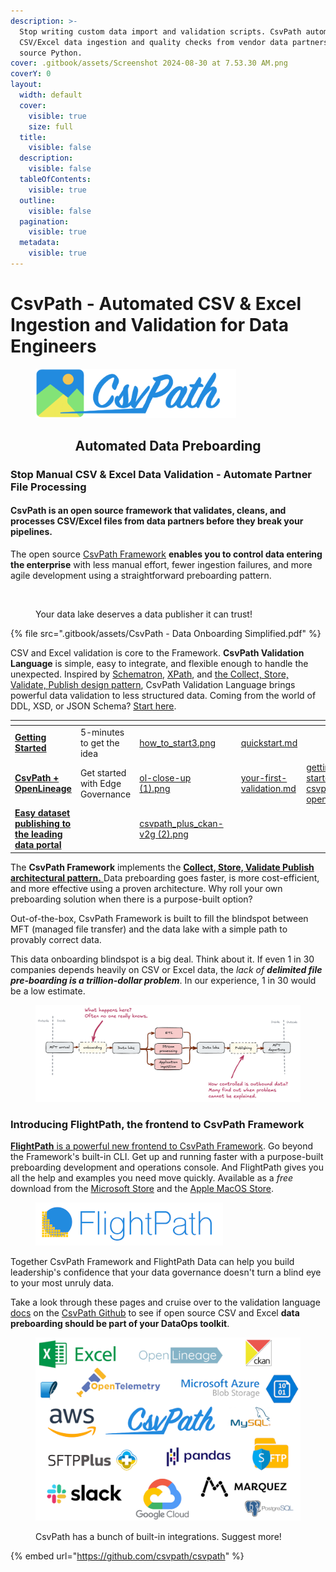 ```yaml
---
description: >-
  Stop writing custom data import and validation scripts. CsvPath automates
  CSV/Excel data ingestion and quality checks from vendor data partners. Open
  source Python.
cover: .gitbook/assets/Screenshot 2024-08-30 at 7.53.30 AM.png
coverY: 0
layout:
  width: default
  cover:
    visible: true
    size: full
  title:
    visible: false
  description:
    visible: false
  tableOfContents:
    visible: true
  outline:
    visible: false
  pagination:
    visible: true
  metadata:
    visible: true
---
```


# CsvPath - Automated CSV & Excel Ingestion and Validation for Data Engineers

<figure><img src=".gitbook/assets/logo-wordmark-200dpi-428x105.png" alt="Logo for the CsvPath Framework" width="321"><figcaption></figcaption></figure>

<h2 align="center">Automated Data Preboarding</h2>

### Stop Manual CSV & Excel Data Validation - Automate Partner File Processing

#### CsvPath is an open source framework that validates, cleans, and processes CSV/Excel files from data partners before they break your pipelines.

The open source [CsvPath Framework](https://github.com/csvpath/csvpath) **enables you to control data entering the enterprise** with less manual effort, fewer ingestion failures, and more agile development using a straightforward preboarding pattern.  &#x20;

<figure><img src=".gitbook/assets/Screenshot 2025-03-09 at 6.45.40 PM.png" alt="" width="375"><figcaption><p>Your data lake deserves a data publisher it can trust!</p></figcaption></figure>

{% file src=".gitbook/assets/CsvPath - Data Onboarding Simplified.pdf" %}

CSV and Excel validation is core to the Framework. **CsvPath Validation Language** is simple, easy to integrate, and flexible enough to handle the unexpected. Inspired by [Schematron](https://schematron.com/), [XPath](https://www.w3.org/TR/xpath-31/), and [the Collect, Store, Validate, Publish design pattern](broken-reference), CsvPath Validation Language brings powerful data validation to less structured data. Coming from the world of DDL, XSD, or JSON Schema? [Start here](topics/validation/schemas-or-rules.md).

<table data-view="cards"><thead><tr><th></th><th></th><th data-hidden data-card-cover data-type="files"></th><th data-hidden></th><th data-hidden data-type="content-ref"></th><th data-hidden data-card-target data-type="content-ref"></th></tr></thead><tbody><tr><td><a href="broken-reference"><strong>Getting Started</strong></a></td><td>5-minutes to get the idea</td><td><a href=".gitbook/assets/how_to_start3.png">how_to_start3.png</a></td><td></td><td><a href="getting-started/quickstart.md">quickstart.md</a></td><td></td></tr><tr><td><a href="getting-started/getting-started-with-csvpath-+-openlineage.md"><strong>CsvPath + OpenLineage</strong></a></td><td>Get started with Edge Governance</td><td><a href=".gitbook/assets/ol-close-up (1).png">ol-close-up (1).png</a></td><td></td><td><a href="getting-started/csv-and-excel-validation/your-first-validation.md">your-first-validation.md</a></td><td><a href="getting-started/getting-started-with-csvpath-+-openlineage.md">getting-started-with-csvpath-+-openlineage.md</a></td></tr><tr><td><a href="getting-started/integrations/getting-started-with-csvpath-+-ckan.md"><strong>Easy dataset publishing to the leading data portal</strong></a></td><td></td><td><a href=".gitbook/assets/csvpath_plus_ckan-v2g (2).png">csvpath_plus_ckan-v2g (2).png</a></td><td></td><td></td><td></td></tr></tbody></table>

The **CsvPath Framework** implements the [**Collect, Store, Validate Publish architectural pattern.** ](https://static1.squarespace.com/static/66df9d47982d0d40e1574327/t/6771fe6f63bbf5361725ad05/1735523953587/The+Collect+Store+Validate+Pattern+-+Atesta+Analytics.pdf)Data preboarding goes faster, is more cost-efficient, and more effective using a proven architecture. Why roll your own preboarding solution when there is a purpose-built option?

Out-of-the-box, CsvPath Framework is built to fill the blindspot between MFT (managed file transfer) and the data lake with a simple path to provably correct data.

This data onboarding blindspot is a big deal. Think about it. If even 1 in 30 companies depends heavily on CSV or Excel data, the _lack of **delimited file pre-boarding is a trillion-dollar problem**_. In our experience, 1 in 30 would be a low estimate.&#x20;

<figure><img src=".gitbook/assets/data-flow.png" alt="A data flow diagram showing how CSV, Excel and other tabular data come into the organization through a preboarding process that acts as a Trusted Publisher to the data lake and applications."><figcaption></figcaption></figure>

### Introducing FlightPath, the frontend to CsvPath Framework

[**FlightPath** is a powerful new frontend to CsvPath Framework](https://www.flightpathdata.com/). Go beyond the Framework's built-in CLI. Get up and running faster with a purpose-built preboarding development and operations console. And FlightPath gives you all the help and examples you need move quickly. Available as a _free_ download from the [Microsoft Store](https://apps.microsoft.com/detail/9p9pbpkz4jdf?hl=en-US\&gl=US) and the [Apple MacOS Store](https://apps.apple.com/us/app/flightpath-data/id6745823097).

<figure><img src=".gitbook/assets/flightpath-logo-1-sm.png" alt=""><figcaption></figcaption></figure>

Together CsvPath Framework and FlightPath Data can help you build leadership's confidence that your data governance doesn't turn a blind eye to your most unruly data.&#x20;

Take a look through these pages and cruise over to the validation language [docs](https://github.com/csvpath/csvpath) on the [CsvPath Github](https://github.com/csvpath/csvpath) to see if open source CSV and Excel **data preboarding should be part of your DataOps toolkit**.



<figure><img src=".gitbook/assets/integration_logos (8).png" alt="Logos of the many popular DataOps tools that are integrated with CsvPath Framework: aws s3, azure, slack, Excel, opentelemetry, sftp, ckan, pandas, openlineage, and more" width="563"><figcaption><p>CsvPath has a bunch of built-in integrations. Suggest more!</p></figcaption></figure>

{% embed url="https://github.com/csvpath/csvpath" %}
